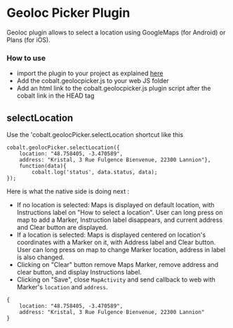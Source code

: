 # Geoloc Picker Plugin

Geoloc plugin allows to select a location using GoogleMaps (for Android) or Plans (for iOS).

### How to use

* import the plugin to your project as explained [here](https://github.com/cobaltians/cobalt/wiki/Plugins-usage)
* Add the cobalt.geolocpicker.js to your web JS folder
* Add an html link to the cobalt.geolocpicker.js plugin script after the cobalt link in the HEAD tag

## selectLocation

Use the 'cobalt.geolocPicker.selectLocation shortcut like this


```
cobalt.geolocPicker.selectLocation({
    location: "48.758405, -3.470589", 
    address: "Kristal, 3 Rue Fulgence Bienvenue, 22300 Lannion"},
    function(data){
        cobalt.log('status', data.status, data);
});
```

Here is what the native side is doing next :

- If no location is selected: Maps is displayed on default location, with Instructions label on "How to select a location". User can long press on map to add a Marker, Instruction label disappears, and current address and Clear button are displayed.
- If a location is selected: Maps is displayed centered on location's coordinates with a Marker on it, with Address label and Clear button. User can long press on map to change Marker location, address in label is also changed.
- Clicking on "Clear" button remove Maps Marker, remove address and clear button, and display Instructions label.
- Clicking on "Save", close `MapActivity` and send callback to web with Marker's `location` and `address`.


```
{ 
    location: "48.758405, -3.470589", 
    address: "Kristal, 3 Rue Fulgence Bienvenue, 22300 Lannion"
}
```